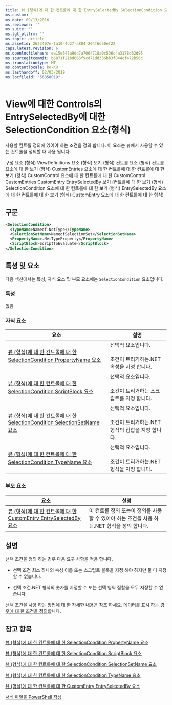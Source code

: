 ```yaml
---
title: 뷰 (형식)에 대 한 컨트롤에 대 한 EntrySelectedBy SelectionCondition 요소 | Microsoft Docs
ms.custom: ''
ms.date: 09/13/2016
ms.reviewer: ''
ms.suite: ''
ms.tgt_pltfrm: ''
ms.topic: article
ms.assetid: 2623407e-fa10-4d27-a804-204f6d50ef22
caps.latest.revision: 6
ms.openlocfilehash: ea15e647a9dd7a7064718a0c536c4a3178d62d95
ms.sourcegitcommit: b6871f21bd666f9cd71dd336bb3f844cf472b56c
ms.translationtype: MT
ms.contentlocale: ko-KR
ms.lasthandoff: 02/03/2019
ms.locfileid: "56858019"
---
```

# <a name="selectioncondition-element-for-entryselectedby-for-controls-for-view-format"></a>View에 대한 Controls의 EntrySelectedBy에 대한 SelectionCondition 요소(형식)

사용할 컨트롤 정의에 있어야 하는 조건을 정의 합니다. 이 요소는 뷰에서 사용할 수 있는 컨트롤을 정의할 때 사용 됩니다.

구성 요소 (형식) ViewDefinitions 요소 (형식) 보기 (형식) 컨트롤 요소 (형식) 컨트롤 요소에 대 한 보기 (형식) CustomEntries 요소에 대 한 컨트롤에 대 한 컨트롤에 대 한 보기 (형식) CustomControl 요소에 대 한 컨트롤에 대 한 CustomControl CustomEntries CustomEntry EntrySelectedBy 보기 (컨트롤에 대 한 보기 (형식) SelectionCondition 요소에 대 한 컨트롤에 대 한 보기 (형식) EntrySelectedBy 요소에 대 한 컨트롤에 대 한 보기 (형식) CustomEntry 요소에 대 한 컨트롤에 대 한 형식)

## <a name="syntax"></a>구문

```xml
<SelectionCondition>
  <TypeName>Nameof.NetType</TypeName>
  <SelectionSetName>NameofSelectionSet</SelectionSetName>
  <PropertyName>.NetTypeProperty</PropertyName>
  <ScriptBlock>ScriptToEvaluate</ScriptBlock>
</SelectionCondition>
```

## <a name="attributes-and-elements"></a>특성 및 요소

다음 섹션에서는 특성, 자식 요소 및 부모 요소에는 `SelectionCondition` 요소입니다.

### <a name="attributes"></a>특성

없음

### <a name="child-elements"></a>자식 요소

|요소|설명|
|-------------|-----------------|
|[뷰 (형식)에 대 한 컨트롤에 대 한 SelectionCondition PropertyName 요소](./propertyname-element-for-selectioncondition-for-controls-for-view-format.md)|선택적 요소입니다.<br /><br /> 조건이 트리거하는.NET 속성을 지정 합니다.|
|[뷰 (형식)에 대 한 컨트롤에 대 한 SelectionCondition ScriptBlock 요소](./scriptblock-element-for-selectioncondition-for-controls-for-view-format.md)|선택적 요소입니다.<br /><br /> 조건이 트리거하는 스크립트를 지정 합니다.|
|[뷰 (형식)에 대 한 컨트롤에 대 한 SelectionCondition SelectionSetName 요소](./selectionsetname-element-for-selectioncondition-for-controls-for-view-format.md)|선택적 요소입니다.<br /><br /> 조건이 트리거하는.NET 형식의 집합을 지정 합니다.|
|[뷰 (형식)에 대 한 컨트롤에 대 한 SelectionCondition TypeName 요소](./typename-element-for-selectioncondition-for-controls-for-view-format.md)|선택적 요소입니다.<br /><br /> 조건이 트리거하는.NET 형식을 지정 합니다.|

### <a name="parent-elements"></a>부모 요소

|요소|설명|
|-------------|-----------------|
|[뷰 (형식)에 대 한 컨트롤에 대 한 CustomEntry EntrySelectedBy 요소](./entryselectedby-element-for-customentry-for-controls-for-view-format.md)|이 컨트롤 정의 또는이 정의를 사용할 수 있어야 하는 조건을 사용 하는.NET 형식을 정의 합니다.|

## <a name="remarks"></a>설명

선택 조건을 정의 하는 경우 다음 요구 사항을 적용 합니다.

- 선택 조건 최소 하나의 속성 이름 또는 스크립트 블록을 지정 해야 하지만 둘 다 지정할 수 없습니다.

- 선택 조건.NET 형식의 숫자를 지정할 수 또는 선택 영역 집합을 모두 지정할 수 없습니다.

선택 조건을 사용 하는 방법에 대 한 자세한 내용은 참조 하세요. [데이터를 표시 하는 경우에 대 한 조건을 정의](./defining-conditions-for-displaying-data.md)합니다.

## <a name="see-also"></a>참고 항목

[뷰 (형식)에 대 한 컨트롤에 대 한 SelectionCondition PropertyName 요소](./propertyname-element-for-selectioncondition-for-controls-for-view-format.md)

[뷰 (형식)에 대 한 컨트롤에 대 한 SelectionCondition ScriptBlock 요소](./scriptblock-element-for-selectioncondition-for-controls-for-view-format.md)

[뷰 (형식)에 대 한 컨트롤에 대 한 SelectionCondition SelectionSetName 요소](./selectionsetname-element-for-selectioncondition-for-controls-for-view-format.md)

[뷰 (형식)에 대 한 컨트롤에 대 한 SelectionCondition TypeName 요소](./typename-element-for-selectioncondition-for-controls-for-view-format.md)

[뷰 (형식)에 대 한 컨트롤에 대 한 CustomEntry EntrySelectedBy 요소](./entryselectedby-element-for-customentry-for-controls-for-view-format.md)

[서식 파일을 PowerShell 작성](./writing-a-powershell-formatting-file.md)
